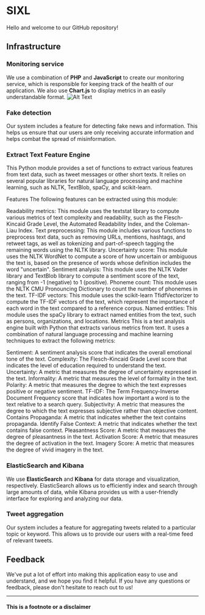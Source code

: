 # SIXL 

Hello and welcome to our GitHub repository!

## Infrastructure

### Monitoring service

We use a combination of **PHP** and **JavaScript** to create our monitoring service, which is responsible for keeping track of the health of our application. We also use **Chart.js** to display metrics in an easily understandable format.
![Alt Text](https://i.ibb.co/5GZnW8v/monitoring.gif)
### Fake detection

Our system includes a feature for detecting fake news and information. This helps us ensure that our users are only receiving accurate information and helps combat the spread of misinformation.

### Extract Text Feature Engine
This Python module provides a set of functions to extract various features from text data, such as tweet messages or other short texts. It relies on several popular libraries for natural language processing and machine learning, such as NLTK, TextBlob, spaCy, and scikit-learn.

Features
The following features can be extracted using this module:

Readability metrics: This module uses the textstat library to compute various metrics of text complexity and readability, such as the Flesch-Kincaid Grade Level, the Automated Readability Index, and the Coleman-Liau Index.
Text preprocessing: This module includes various functions to preprocess text data, such as removing URLs, mentions, hashtags, and retweet tags, as well as tokenizing and part-of-speech tagging the remaining words using the NLTK library.
Uncertainty score: This module uses the NLTK WordNet to compute a score of how uncertain or ambiguous the text is, based on the presence of words whose definition includes the word "uncertain".
Sentiment analysis: This module uses the NLTK Vader library and TextBlob library to compute a sentiment score of the text, ranging from -1 (negative) to 1 (positive).
Phoneme count: This module uses the NLTK CMU Pronouncing Dictionary to count the number of phonemes in the text.
TF-IDF vectors: This module uses the scikit-learn TfidfVectorizer to compute the TF-IDF vectors of the text, which represent the importance of each word in the text compared to a reference corpus.
Named entities: This module uses the spaCy library to extract named entities from the text, such as persons, organizations, and locations.
Metrics
This is a text analysis engine built with Python that extracts various metrics from text. It uses a combination of natural language processing and machine learning techniques to extract the following metrics:

Sentiment: A sentiment analysis score that indicates the overall emotional tone of the text.
Complexity: The Flesch-Kincaid Grade Level score that indicates the level of education required to understand the text.
Uncertainty: A metric that measures the degree of uncertainty expressed in the text.
Informality: A metric that measures the level of formality in the text.
Polarity: A metric that measures the degree to which the text expresses positive or negative sentiment.
TF-IDF: The Term Frequency-Inverse Document Frequency score that indicates how important a word is to the text relative to a search query.
Subjectivity: A metric that measures the degree to which the text expresses subjective rather than objective content.
Contains Propaganda: A metric that indicates whether the text contains propaganda.
Identify False Context: A metric that indicates whether the text contains false context.
Pleasantness Score: A metric that measures the degree of pleasantness in the text.
Activation Score: A metric that measures the degree of activation in the text.
Imagery Score: A metric that measures the degree of vivid imagery in the text.
### ElasticSearch and Kibana

We use **ElasticSearch** and **Kibana** for data storage and visualization, respectively. ElasticSearch allows us to efficiently index and search through large amounts of data, while Kibana provides us with a user-friendly interface for exploring and analyzing our data.

### Tweet aggregation

Our system includes a feature for aggregating tweets related to a particular topic or keyword. This allows us to provide our users with a real-time feed of relevant tweets.

## Feedback

We've put a lot of effort into making this application easy to use and understand, and we hope you find it helpful. If you have any questions or feedback, please don't hesitate to reach out to us!

---

#### This is a footnote or a disclaimer
